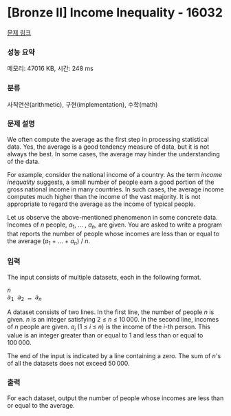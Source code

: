 # [Bronze II] Income Inequality - 16032 

[문제 링크](https://www.acmicpc.net/problem/16032) 

### 성능 요약

메모리: 47016 KB, 시간: 248 ms

### 분류

사칙연산(arithmetic), 구현(implementation), 수학(math)

### 문제 설명

<p>We often compute the average as the first step in processing statistical data. Yes, the average is a good tendency measure of data, but it is not always the best. In some cases, the average may hinder the understanding of the data.</p>

<p>For example, consider the national income of a country. As the term <i>income inequality</i> suggests, a small number of people earn a good portion of the gross national income in many countries. In such cases, the average income computes much higher than the income of the vast majority. It is not appropriate to regard the average as the income of typical people.</p>

<p>Let us observe the above-mentioned phenomenon in some concrete data. Incomes of <i>n</i> people, <i>a</i><sub>1</sub>, … , <i>a<sub>n</sub></i>, are given. You are asked to write a program that reports the number of people whose incomes are less than or equal to the average (<i>a</i><sub>1</sub> + … + <i>a<sub>n</sub></i>) / <i>n</i>.</p>

### 입력 

 <p>The input consists of multiple datasets, each in the following format.</p>

<pre><i>n</i>
<i>a</i><sub>1</sub> <i>a</i><sub>2</sub> … <i>a<sub>n</sub></i></pre>

<p>A dataset consists of two lines. In the first line, the number of people <i>n</i> is given. <i>n</i> is an integer satisfying 2 ≤ <i>n</i> ≤ 10 000. In the second line, incomes of <i>n</i> people are given. <i>a<sub>i</sub></i> (1 ≤ <i>i</i> ≤ <i>n</i>) is the income of the <i>i</i>-th person. This value is an integer greater than or equal to 1 and less than or equal to 100 000.</p>

<p>The end of the input is indicated by a line containing a zero. The sum of <i>n</i>'s of all the datasets does not exceed 50 000.</p>

### 출력 

 <p>For each dataset, output the number of people whose incomes are less than or equal to the average.</p>

